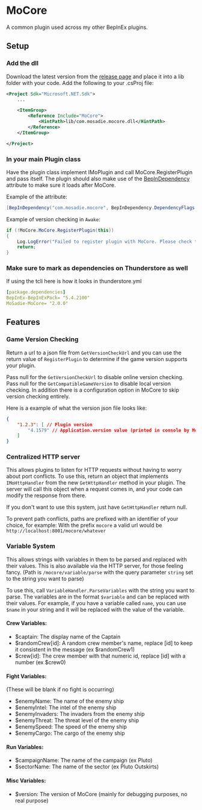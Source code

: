 # MoCore

A common plugin used across my other BepInEx plugins.

## Setup

### Add the dll

Download the latest version from the [release page](https://github.com/mosadie/mocore/releases/latest) and place it into a lib folder with your code. Add the following to your .csProj file:

```xml
<Project Sdk="Microsoft.NET.Sdk">
    ...

    <ItemGroup>
        <Reference Include="MoCore">
            <HintPath>lib/com.mosadie.mocore.dll</HintPath>
        </Reference>
    </ItemGroup>

</Project>
```

### In your main Plugin class

Have the plugin class implement IMoPlugin and call MoCore.RegisterPlugin and pass itself. The plugin should also make use of the [BepInDependency](https://docs.bepinex.dev/api/BepInEx.BepInDependency.html) attribute to make sure it loads after MoCore.

Example of the attribute:
```C#
[BepInDependency("com.mosadie.mocore", BepInDependency.DependencyFlags.HardDependency)]
```

Example of version checking in `Awake`:
```C#
if (!MoCore.MoCore.RegisterPlugin(this))
{
    Log.LogError("Failed to register plugin with MoCore. Please check the logs for more information.");
    return;
}
```

### Make sure to mark as dependencies on Thunderstore as well

If using the tcli here is how it looks in thunderstore.yml

```yml
[package.dependencies]
BepInEx-BepInExPack= "5.4.2100"
MoSadie-MoCore= "2.0.0"
```

## Features

### Game Version Checking

Return a url to a json file from `GetVersionCheckUrl` and you can use the return value of `RegisterPlugin` to determine if the game version supports your plugin.

Pass null for the `GetVersionCheckUrl` to disable online version checking. Pass null for the `GetCompatibleGameVersion` to disable local version checking. In addition there is a configuration option in MoCore to skip version checking entirely.

Here is a example of what the version json file looks like:
```json
{
    "1.2.3": [ // Plugin version
        "4.1579" // Application.version value (printed in console by MoCore on launch for easy access)
    ]
}
```

### Centralized HTTP server

This allows plugins to listen for HTTP requests without having to worry about port conflicts. To use this, return an object that implements `IMoHttpHandler` from the new `GetHttpHandler` method in your plugin. The server will call this object when a request comes in, and your code can modify the response from there.

If you don't want to use this system, just have `GetHttpHandler` return null.

To prevent path conflicts, paths are prefixed with an identifier of your choice, for example: With the prefix `mocore` a valid url would be `http://localhost:8001/mocore/whatever`

### Variable System

This allows strings with variables in them to be parsed and replaced with their values. This is also available via the HTTP server, for those feeling fancy. (Path is `/mocore/variable/parse` with the query parameter `string` set to the string you want to parse)

To use this, call `VariableHandler.ParseVariables` with the string you want to parse. The variables are in the format `$variable` and can be replaced with their values. For example, if you have a variable called `name`, you can use `$name` in your string and it will be replaced with the value of the variable.

#### Crew Variables:
- $captain: The display name of the Captain
- $randomCrew[id]: A random crew member's name, replace [id] to keep it consistent in the message (ex $randomCrew1)
- $crew[id]: The crew member with that numeric id, replace [id] with a number (ex $crew0)

#### Fight Variables:
(These will be blank if no fight is occurring)
- $enemyName: The name of the enemy ship
- $enemyIntel: The intel of the enemy ship
- $enemyInvaders: The invaders from the enemy ship
- $enemyThreat: The threat level of the enemy ship
- $enemySpeed: The speed of the enemy ship
- $enemyCargo: The cargo of the enemy ship

#### Run Variables:
- $campaignName: The name of the campaign (ex Pluto)
- $sectorName: The name of the sector (ex Pluto Outskirts)

#### Misc Variables:
- $version: The version of MoCore (mainly for debugging purposes, no real purpose)